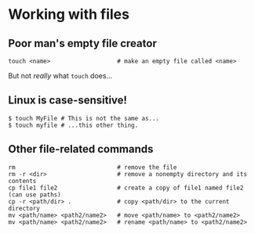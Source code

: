 # Working with files

## Poor man's empty file creator

```
touch <name>                   # make an empty file called <name>
```

But not *really* what `touch` does...

## Linux is case-sensitive!

```shell
$ touch MyFile # This is not the same as...
$ touch myfile # ...this other thing.
```

## Other file-related commands
```
rm                             # remove the file
rm -r <dir>                    # remove a nonempty directory and its contents
cp file1 file2                 # create a copy of file1 named file2 (can use paths)
cp -r <path/dir> .             # copy <path/dir> to the current directory
mv <path/name> <path2/name2>   # move <path/name> to <path2/name2>
mv <path/name> <path2/name2>   # rename <path/name> to <path2/name2>
```
